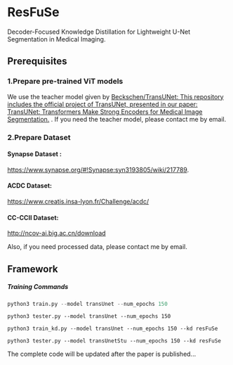 # ResFuSe

Decoder-Focused Knowledge Distillation for Lightweight U-Net Segmentation in Medical Imaging.

## Prerequisites

### 1.Prepare pre-trained ViT models

We use the teacher model given by [Beckschen/TransUNet: This repository includes the official project of TransUNet, presented in our paper: TransUNet: Transformers Make Strong Encoders for Medical Image Segmentation.](https://github.com/Beckschen/TransUNet) . If you need the teacher model, please contact me by email.

### 2.Prepare Dataset

#### Synapse Dataset :  

https://www.synapse.org/#!Synapse:syn3193805/wiki/217789.

#### ACDC Dataset: 

https://www.creatis.insa-lyon.fr/Challenge/acdc/

#### CC-CCII Dataset:

http://ncov-ai.big.ac.cn/download

Also, if you need processed data, please contact me by email.



## Framework

##### Training Commands

```python
python3 train.py --model transUnet --num_epochs 150 
```


```
python3 tester.py --model transUnet --num_epochs 150
```


```
python3 train_kd.py --model transUnet --num_epochs 150 --kd resFuSe
```


```
python3 tester.py --model transUnetStu --num_epochs 150 --kd resFuSe
```


The complete code will be updated after the paper is published...
